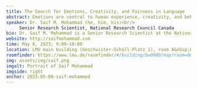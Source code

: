 ```yaml
---
title: The Search for Emotions, Creativity, and Fairness in Language
abstract: Emotions are central to human experience, creativity, and behavior. They are crucial for organizing meaning and reasoning about the world we live in. They are ubiquitous and everyday, yet complex and nuanced. In this talk, I will describe our work on the search for emotions in language -- by humans (through data annotation projects) and by machines (in automatic emotion and sentiment analysis systems). I will outline ways in which emotions can be represented, challenges in obtaining reliable annotations, and approaches that lead to high-quality annotations and useful sentiment analysis systems. I will discuss wide-ranging applications of emotion detection in natural language processing, psychology, social sciences, digital humanities, and computational creativity. Along the way, I will discuss various ethical considerations involved in emotion recognition and sentiment analysis — the often unsaid assumptions and the real-world implications of our choices.
speaker: Dr. Saif M. Mohammad (he, him, his)<br/>
     Senior Research Scientist, National Research Council Canada
bio: Dr. Saif M. Mohammad is a Senior Research Scientist at the National Research Council Canada (NRC). He received his Ph.D. in Computer Science from the University of Toronto. Before joining NRC, he was a Research Associate at the Institute of Advanced Computer Studies at the University of Maryland, College Park. His research interests are in Natural Language Processing (NLP), especially Lexical Semantics, Emotions and Language, Computational Creativity, AI Ethics, NLP for psychology, and Computational Social Science. He is currently an associate editor for Computational Linguistics, JAIR,  and TACL, and Senior Area Chair for ACL Rolling Review. His word--emotion resources, such as the NRC Emotion Lexicon and VAD Lexicon, are widely used for analyzing emotions in text. His work has garnered media attention, including articles in Time, SlashDot, LiveScience, io9, The Physics arXiv Blog, PC World, and Popular Science.
website: http://saifmohammad.com
time: May 8, 2023; 9:00–10:00
location: LMU main building (Geschwister-Scholl-Platz 1), room A&nbsp;015
roomfinder: https://www.lmu.de/raumfinder/#/building/bw0000/map?room=000000116_
img: assets/img/saif.png
imgalt: Portrait of Saif Mohammad
imgside: right
anchor: 2023-05-08-saif-mohammed
---
```

